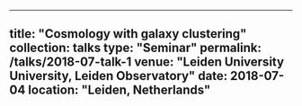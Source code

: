 ---
title: "Cosmology with galaxy clustering"
collection: talks
type: "Seminar"
permalink: /talks/2018-07-talk-1
venue: "Leiden University University, Leiden Observatory"
date: 2018-07-04
location: "Leiden, Netherlands"
----
